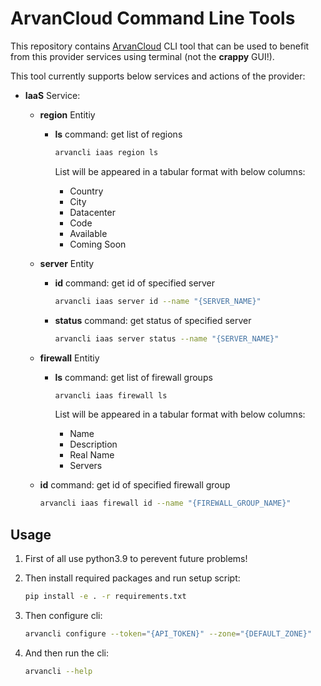 # ArvanCloud Command Line Tools

This repository contains [ArvanCloud](arvancloud.com) CLI tool that can be used to benefit from this provider services using terminal (not the **crappy** GUI!).

This tool currently supports below services and actions of the provider:

* **IaaS** Service:  

  * **region** Entitiy

    * **ls** command: get list of regions

      ```Bash
      arvancli iaas region ls
      ```

      List will be appeared in a tabular format with below columns:

      * Country
      * City
      * Datacenter
      * Code
      * Available
      * Coming Soon
    
  * **server** Entity
  
    * **id** command: get id of specified server
  
      ```bash
      arvancli iaas server id --name "{SERVER_NAME}"
      ```

    * **status** command: get status of specified server

      ```bash
      arvancli iaas server status --name "{SERVER_NAME}"
      ```
    
  * **firewall** Entitiy
  
    * **ls** command: get list of firewall groups
  
      ```Bash
      arvancli iaas firewall ls
      ```
  
      List will be appeared in a tabular format with below columns:
  
      * Name
      * Description
      * Real Name
      * Servers
  
  * **id** command: get id of specified firewall group
  
    ```bash
    arvancli iaas firewall id --name "{FIREWALL_GROUP_NAME}"
    ```

## Usage

1. First of all use python3.9 to perevent future problems!

2. Then install required packages and run setup script:

   ```bash
   pip install -e . -r requirements.txt
   ```
   
3. Then configure cli:

   ```bash
   arvancli configure --token="{API_TOKEN}" --zone="{DEFAULT_ZONE}"
   ```

4. And then run the cli:

   ```bash
   arvancli --help
   ```
